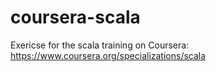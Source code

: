 # coursera-scala

Exericse for the scala training on Coursera: https://www.coursera.org/specializations/scala
